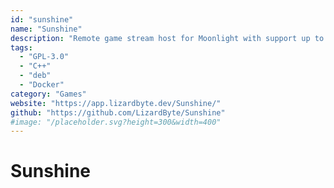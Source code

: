 ```yaml
---
id: "sunshine"
name: "Sunshine"
description: "Remote game stream host for Moonlight with support up to 120 frames per second and 4K resolution."
tags:
  - "GPL-3.0"
  - "C++"
  - "deb"
  - "Docker"
category: "Games"
website: "https://app.lizardbyte.dev/Sunshine/"
github: "https://github.com/LizardByte/Sunshine"
#image: "/placeholder.svg?height=300&width=400"
---
```


# Sunshine
